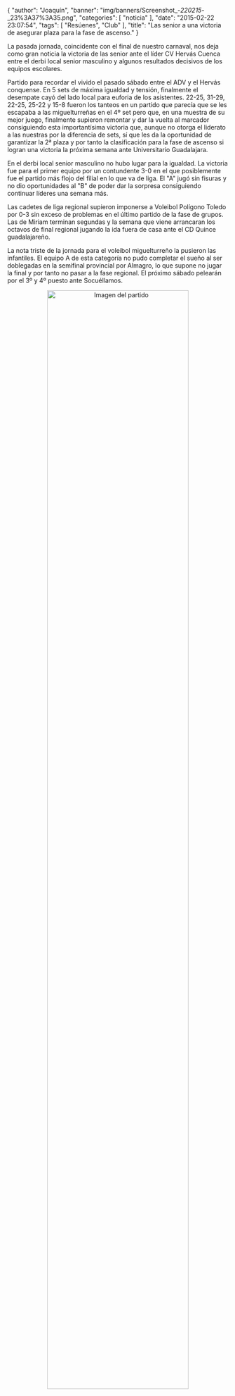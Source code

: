 {
  "author": "Joaquín", 
  "banner": "img/banners/Screenshot_-_220215_-_23%3A37%3A35.png", 
  "categories": [
    "noticia"
  ], 
  "date": "2015-02-22 23:07:54", 
  "tags": [
    "Resúenes", 
    "Club"
  ], 
  "title": "Las senior a una victoria de asegurar plaza para la fase de ascenso."
}

La pasada jornada, coincidente con el final de nuestro carnaval, nos deja como gran noticia la victoria de las senior ante el líder CV Hervás Cuenca entre el derbi local senior masculino y algunos resultados decisivos de los equipos escolares.

Partido para recordar el vivido el pasado sábado entre el ADV y el Hervás conquense. En 5 sets de máxima igualdad y tensión, finalmente el desempate cayó del lado local para euforia de los asistentes. 22-25, 31-29, 22-25, 25-22 y 15-8 fueron los tanteos en un partido que parecía que se les escapaba a las miguelturreñas en el 4º set pero que, en una muestra de su mejor juego, finalmente supieron remontar y dar la vuelta al marcador consiguiendo esta importantísima victoria que, aunque no otorga el liderato a las nuestras por la diferencia de sets, sí que les da la oportunidad de garantizar la 2ª plaza y por tanto la clasificación para la fase de ascenso si logran una victoria la próxima semana ante Universitario Guadalajara.

En el derbi local senior masculino no hubo lugar para la igualdad. La victoria fue para el primer equipo por un contundente 3-0 en el que posiblemente fue el partido más flojo del filial en lo que va de liga. El "A" jugó sin fisuras y no dio oportunidades al "B" de poder dar la sorpresa consiguiendo continuar líderes una semana más.

Las cadetes de liga regional supieron imponerse a Voleibol Polígono Toledo por 0-3 sin exceso de problemas en el último partido de la fase de grupos. Las de Miriam terminan segundas y la semana que viene arrancaran los octavos de final regional jugando la ida fuera de casa ante el CD Quince guadalajareño.

La nota triste de la jornada para el voleibol miguelturreño la pusieron las infantiles. El equipo A de esta categoría no pudo completar el sueño al ser doblegadas en la semifinal provincial por Almagro, lo que supone no jugar la final y por tanto no pasar a la fase regional. El próximo sábado pelearán por el 3º y 4º puesto ante Socuéllamos.

<center>
<a target="_new" href="http://www.advmiguelturra.org/img/banners/Screenshot%20-%20220215%20-%2023%3A37%3A35.png"> 
<img alt="Imagen del partido" width="80%" align="center" src="http://www.advmiguelturra.org/img/banners/Screenshot%20-%20220215%20-%2023%3A37%3A35.png"/> </a> </center>

